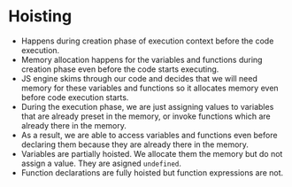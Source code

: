 # Hoisting

- Happens during creation phase of execution context before the code execution.
- Memory allocation happens for the variables and functions during creation phase even before the code starts executing.
- JS engine skims through our code and decides that we will need memory for these variables and functions so it allocates memory even before code execution starts.
- During the execution phase, we are just assigning values to variables that are already preset in the memory, or invoke functions which are already there in the memory.
- As a result, we are able to access variables and functions even before declaring them because they are already there in the memory.
- Variables are partially hoisted. We allocate them the memory but do not assign a value. They are asigned `undefined`.
- Function declarations are fully hoisted but function expressions are not.

